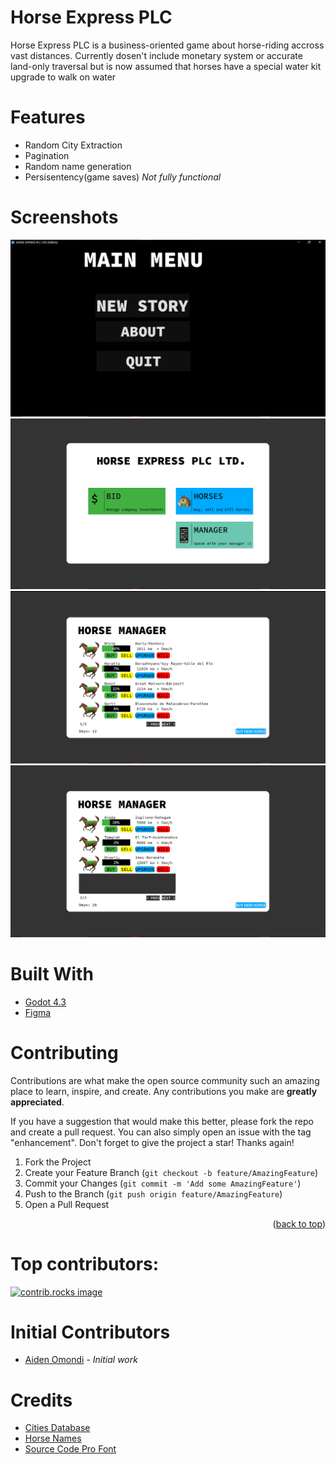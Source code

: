 # Horse Express PLC
Horse Express PLC is a business-oriented game about horse-riding accross vast distances. Currently dosen't include monetary system or accurate land-only traversal but is now assumed that horses have a special water kit upgrade to walk on water

# Features
- Random City Extraction
- Pagination
- Random name generation
- Persisentency(game saves) *Not fully functional*

# Screenshots
![Main Menu](image.png)
![Business Area](image-1.png)
![Page 1](image-2.png)
![Paging Functionality](image-3.png)

# Built With
- [Godot 4.3](https://godotengine.org)
- [Figma](https://figma.com)

# Contributing

Contributions are what make the open source community such an amazing place to learn, inspire, and create. Any contributions you make are **greatly appreciated**.

If you have a suggestion that would make this better, please fork the repo and create a pull request. You can also simply open an issue with the tag "enhancement".
Don't forget to give the project a star! Thanks again!

1. Fork the Project
2. Create your Feature Branch (`git checkout -b feature/AmazingFeature`)
3. Commit your Changes (`git commit -m 'Add some AmazingFeature'`)
4. Push to the Branch (`git push origin feature/AmazingFeature`)
5. Open a Pull Request

<p align="right">(<a href="#readme-top">back to top</a>)</p>

# Top contributors:

<a href="https://github.com/BrakingChanges/horse-express-plc/graphs/contributors">
  <img src="https://contrib.rocks/image?repo=BrakingChanges/hero-express-plc" alt="contrib.rocks image" />
</a>

# Initial Contributors
- [Aiden Omondi](https://github.com/BrakingChanges) - *Initial work*

# Credits
- [Cities Database](https://github.com/dr5hn/countries-states-cities-database)
- [Horse Names](https://github.com/dominictarr/random-name/)
- [Source Code Pro Font](https://fonts.google.com/specimen/Source+Code+Pro)

